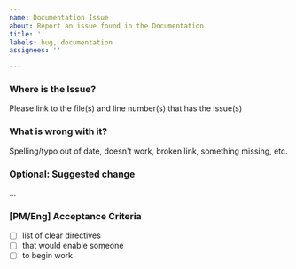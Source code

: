 ```yaml
---
name: Documentation Issue
about: Report an issue found in the Documentation
title: ''
labels: bug, documentation
assignees: ''

---
```


### Where is the Issue?
Please link to the file(s) and line number(s) that has the issue(s)

### What is wrong with it?
Spelling/typo out of date, doesn't work, broken link, something missing, etc.

### Optional: Suggested change

...
### [PM/Eng] Acceptance Criteria
- [ ] list of clear directives
- [ ] that would enable someone
- [ ] to begin work
